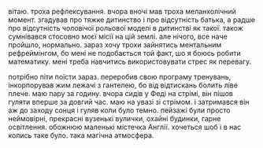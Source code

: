 ---
---
вітаю. троха рефлексування. вчора вночі мав троха меланхолічний момент. згадував про тяжке дитинство і про відсутність батька, а радше про відсутність чоловічої рольової моделі в дитинстві як такої. також сумнівався стосовно моєї місії на цій землі. але нічого, все наче пройшло, нормально. зараз хочу трохи зайнятись ментальним рефреймінгом, бо мені не подобається той факт, шо я боюсь робити математику. мені треба навчитись використовувати стрес як перевагу.

потрібно піти поїсти зараз. переробив свою програму тренувань, інкорпорував жим лежачі з гантелею, бо від відтискань болить ліве плече. маю пару за годину. вчора сидів у Феді на стрімі, він пішов гуляти вперше за довгий час. маю на увазі зі стрімом. і затримався він аж до заходу сонця і гуляв коли було темно. пейзажі були просто неймовірні, прекрасні вузенькі вулички, охайні будинки, гарне освітлення. обожнюю маленькі містечка Англії. хочеться шоб і в нас колись таке було. така магічна атмосфера.